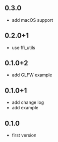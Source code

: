 ## 0.3.0

- add macOS support

## 0.2.0+1

- use ffi_utils

## 0.1.0+2

- add GLFW example

## 0.1.0+1

- add change log
- add example

## 0.1.0

- first version